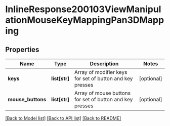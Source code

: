# InlineResponse200103ViewManipulationMouseKeyMappingPan3DMapping

## Properties
Name | Type | Description | Notes
------------ | ------------- | ------------- | -------------
**keys** | **list[str]** | Array of modifier keys for             set of button and key presses | [optional] 
**mouse_buttons** | **list[str]** | Array of mouse             buttons for set of button and key presses | [optional] 

[[Back to Model list]](../README.md#documentation-for-models) [[Back to API list]](../README.md#documentation-for-api-endpoints) [[Back to README]](../README.md)


